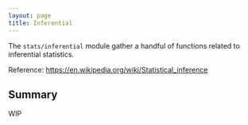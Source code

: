 ```yaml
---
layout: page
title: Inferential
---
```


The `stats/inferential` module gather a handful of functions related to inferential statistics.

<span class="marginnote">
  Reference: <a href="https://en.wikipedia.org/wiki/Statistical_inference">https://en.wikipedia.org/wiki/Statistical_inference</a>
</span>

## Summary

WIP
